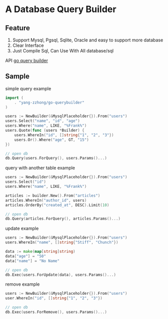 # A Database Query Builder

## Feature

1. Support Mysql, Pgsql, Sqlite, Oracle and easy to support more database
2. Clear Interface 
3. Just Compile Sql, Can Use With All database/sql

API [go query builder](https://booblogger.com/yang-zhong/go-querybuilder-API)
## Sample

simple query example

```go
import (
    . "yang-zzhong/go-querybuilder"
)

users := NewBuilder(&MysqlPlaceholder{}).From("users")
users.Select("name", "id", "age")
users.Where("name", LIKE, "%Frank%")
users.Quote(func (users *Builder) {
    users.WhereIn("id", []string{"1", "2", "3"})
    users.Or().Where("age", GT, "15")
})

// open db
db.Query(users.ForQuery(), users.Params()...)

```
query with another table example
```go
users := NewBuilder(&MysqlPlaceholder{}).From("users")
users.Select("id")
users.Where("name", LIKE, "%Frank%")

articles := builder.New().From("articles")
articles.WhereIn("author_id", users)
articles.OrderBy("created_at", DESC).Limit(10)

// open db
db.Query(articles.ForQuery(), articles.Params()...)

```

update example

```go
users := NewBuilder(&MysqlPlaceholder{}).From("users")
users.WhereIn("name", []string{"Stiff", "Chunch"})

data := make(map[string]string)
data["age"] = "50"
data["name"] = "No Name"

// open db
db.Exec(users.ForUpdate(data), users.Params()...)

```

remove example

```go
users := NewBuilder(&MysqlPlaceholder{}).From("users")
user.WhereIn("id", []string{"1", "2", "3"})

// open db
db.Exec(users.ForRemove(), users.Params()...)

```
